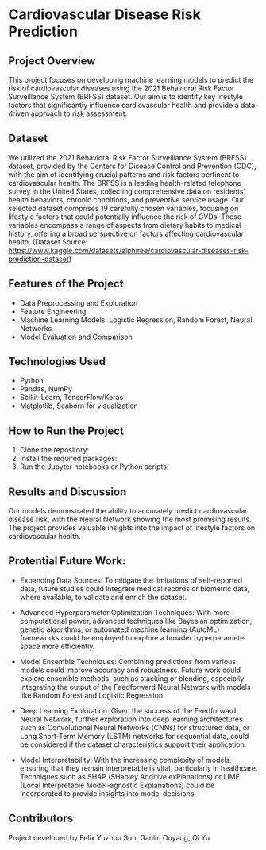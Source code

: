 # Cardiovascular Disease Risk Prediction

## Project Overview
This project focuses on developing machine learning models to predict the risk of cardiovascular diseases using the 2021 Behavioral Risk Factor Surveillance System (BRFSS) dataset. Our aim is to identify key lifestyle factors that significantly influence cardiovascular health and provide a data-driven approach to risk assessment. 

## Dataset
We utilized the 2021 Behavioral Risk Factor Surveillance System (BRFSS) dataset, provided by the Centers for Disease Control and Prevention (CDC), with the aim of identifying crucial patterns and risk factors pertinent to cardiovascular health.
The BRFSS is a leading health-related telephone survey in the United States, collecting comprehensive data on residents' health behaviors, chronic conditions, and preventive service usage.
Our selected dataset comprises 19 carefully chosen variables, focusing on lifestyle factors that could potentially influence the risk of CVDs. These variables encompass a range of aspects from dietary habits to medical history, offering a broad perspective on factors affecting cardiovascular health.
(Dataset Source: https://www.kaggle.com/datasets/alphiree/cardiovascular-diseases-risk-prediction-dataset)

## Features of the Project
- Data Preprocessing and Exploration
- Feature Engineering
- Machine Learning Models: Logistic Regression, Random Forest, Neural Networks
- Model Evaluation and Comparison

## Technologies Used
- Python
- Pandas, NumPy
- Scikit-Learn, TensorFlow/Keras
- Matplotlib, Seaborn for visualization

## How to Run the Project
1. Clone the repository:
2. Install the required packages:
3. Run the Jupyter notebooks or Python scripts:

## Results and Discussion
Our models demonstrated the ability to accurately predict cardiovascular disease risk, with the Neural Network showing the most promising results. The project provides valuable insights into the impact of lifestyle factors on cardiovascular health.

## Protential Future Work:
- Expanding Data Sources: To mitigate the limitations of self-reported data, future studies could integrate medical records or biometric data, where available, to validate and enrich the dataset.

- Advanced Hyperparameter Optimization Techniques: With more computational power, advanced techniques like Bayesian optimization, genetic algorithms, or automated machine learning (AutoML) frameworks could be employed to explore a broader hyperparameter space more efficiently.

- Model Ensemble Techniques: Combining predictions from various models could improve accuracy and robustness. Future work could explore ensemble methods, such as stacking or blending, especially integrating the output of the Feedforward Neural Network with models like Random Forest and Logistic Regression.

- Deep Learning Exploration: Given the success of the Feedforward Neural Network, further exploration into deep learning architectures such as Convolutional Neural Networks (CNNs) for structured data, or Long Short-Term Memory (LSTM) networks for sequential data, could be considered if the dataset characteristics support their application.

- Model Interpretability: With the increasing complexity of models, ensuring that they remain interpretable is vital, particularly in healthcare. Techniques such as SHAP (SHapley Additive exPlanations) or LIME (Local Interpretable Model-agnostic Explanations) could be incorporated to provide insights into model decisions.

## Contributors
Project developed by Felix Yuzhou Sun, Ganlin Ouyang, Qi Yu



